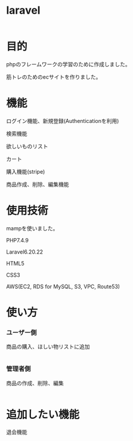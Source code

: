 # laravel

<img src="">

# 目的

<p>phpのフレームワークの学習のために作成しました。</p>
<p>筋トレのためのecサイトを作りました。</p>
 
# 機能

<p>ログイン機能、新規登録(Authenticationを利用)</p>
<p>検索機能</p>
<p>欲しいものリスト</p>
<p>カート</p>
<p>購入機能(stripe)</p>
<p>商品作成、削除、編集機能</p>
 
# 使用技術
 
<p>mampを使いました。</p>
<p>PHP7.4.9</p>
<p>Laravel6.20.22</p>
<p>HTML5</p>
<p>CSS3</p>
<p>AWS(EC2, RDS for MySQL, S3, VPC, Route53)</p>
 
# 使い方

<h3>ユーザー側</h3>
<p>商品の購入、ほしい物リストに追加</p>
<img src="">

<h3>管理者側</h3>
<p>商品の作成、削除、編集</p>
<img src="">

 
 
# 追加したい機能

<p>退会機能</p>
